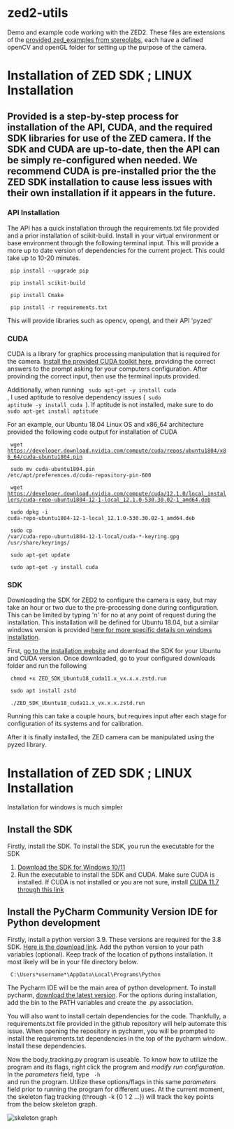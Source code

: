 # zed2-utils
Demo and example code working with the ZED2. These files are extensions of the [provided zed_examples from stereolabs](https://github.com/stereolabs/zed-examples/blob/master/body%20tracking/python/cv_viewer/tracking_viewer.py), each have a defined openCV and openGL folder for setting up the purpose of the camera.

# Installation of ZED SDK ; LINUX Installation
## Provided is a step-by-step process for installation of the API, CUDA, and the required SDK libraries for use of the ZED camera. If the SDK and CUDA are up-to-date, then the API can be simply re-configured when needed. We recommend CUDA is pre-installed prior the the ZED SDK installation to cause less issues with their own installation if it appears in the future.

### API Installation
The API has a quick installation through the requirements.txt file provided and a prior installation of scikit-build. Install in your virtual environment or base environment through the following terminal input. This will provide a more up to date version of dependencies for the current project. This could take up to 10-20 minutes.

<code> pip install --upgrade pip </code>

<code> pip install scikit-build </code>

<code> pip install Cmake </code>

<code> pip install -r requirements.txt </code>

This will provide libraries such as opencv, opengl, and their API 'pyzed'

### CUDA
CUDA is a library for graphics processing manipulation that is required for the camera. [Install the provided CUDA toolkit here](https://developer.nvidia.com/cuda-downloads), providing the correct answers to the prompt asking for your computers configuration. After provinding the correct input, then use the terminal inputs provided.

Additionally, when running <code> sudo apt-get -y install cuda </code>, I used aptitude to resolve dependency issues (<code> sudo aptitude -y install cuda </code>). If aptitude is not installed, make sure to do <code> sudo apt-get install aptitude </code>

For an example, our Ubuntu 18.04 Linux OS and x86_64 architecture provided the following code output for installation of CUDA

<code> wget https://developer.download.nvidia.com/compute/cuda/repos/ubuntu1804/x86_64/cuda-ubuntu1804.pin </code>

<code> sudo mv cuda-ubuntu1804.pin /etc/apt/preferences.d/cuda-repository-pin-600 </code>

<code> wget https://developer.download.nvidia.com/compute/cuda/12.1.0/local_installers/cuda-repo-ubuntu1804-12-1-local_12.1.0-530.30.02-1_amd64.deb </code>

<code> sudo dpkg -i cuda-repo-ubuntu1804-12-1-local_12.1.0-530.30.02-1_amd64.deb </code>

<code> sudo cp /var/cuda-repo-ubuntu1804-12-1-local/cuda-*-keyring.gpg /usr/share/keyrings/ </code>

<code> sudo apt-get update </code>

<code> sudo apt-get -y install cuda </code>

### SDK
Downloading the SDK for ZED2 to configure the camera is easy, but may take an hour or two due to the pre-processing done during configuration. This can be limited by typing 'n' for no at any point of request during the installation. This installation will be defined for Ubuntu 18.04, but a similar windows version is provided [here for more specific details on windows installation](https://www.stereolabs.com/docs/installation/windows/). 

First, [go to the installation website](https://www.stereolabs.com/developers/release/) and download the SDK for your Ubuntu and CUDA version. Once downloaded, go to your configured downloads folder and run the following 

<code> chmod +x ZED_SDK_Ubuntu18_cuda11.x_vx.x.x.zstd.run </code>

<code> sudo apt install zstd </code>

<code> ./ZED_SDK_Ubuntu18_cuda11.x_vx.x.x.zstd.run </code>

Running this can take a couple hours, but requires input after each stage for configuration of its systems and for calibration.

After it is finally installed, the ZED camera can be manipulated using the pyzed library.

# Installation of ZED SDK ; LINUX Installation
Installation for windows is much simpler

## Install the SDK
Firstly, install the SDK. To install the SDK, you run the executable for the SDK
1. [Download the SDK for Windows 10/11](https://download.stereolabs.com/zedsdk/3.8/cu117/win)
2. Run the executable to install the SDK and CUDA. Make sure CUDA is installed. If CUDA is not installed or you are not sure, install [CUDA 11.7 through this link](https://developer.nvidia.com/cuda-11-7-1-download-archive)

## Install the PyCharm Community Version IDE for Python development
Firstly, install a python version 3.9. These versions are required for the 3.8 SDK. [Here is the download link](https://www.python.org/downloads/). Add the python version to your path variables (optional). Keep track of the location of pythons installation. It most likely will be in your file directory below.

<code> C:\Users\*username*\AppData\Local\Programs\Python </code>

The Pycharm IDE will be the main area of python development. To install pycharm, [download the latest version]([https://www.python.org/downloads/](https://www.jetbrains.com/pycharm/download/download-thanks.html?platform=windows&code=PCC)). For the options during installation, add the bin to the PATH variables and create the .py association.

You will also want to install certain dependencies for the code. Thankfully, a requirements.txt file provided in the github repository will help automate this issue. When opening the repository in pycharm, you will be prompted to install the requirements.txt dependencies in the top of the pycharm window. Install these dependencies.

Now the body_tracking.py program is useable. To know how to utilize the program and its flags, right click the program and *modify run configuration*. In the *parameters* field, type <code> -h </code> and run the program. Utilize these options/flags in this same *parameters* field prior to running the program for different uses. At the current moment, the skeleton flag tracking (through -k {0 1 2 ...}) will track the key points from the below skeleton graph.

![skeleton graph](https://www.stereolabs.com/docs/body-tracking/images/keypoints_body18.png)

